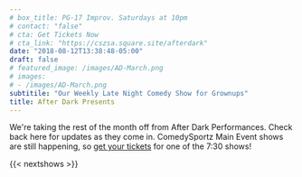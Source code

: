 ```yaml
---
# box_title: PG-17 Improv. Saturdays at 10pm
# contact: "false"
# cta: Get Tickets Now
# cta_link: "https://cszsa.square.site/afterdark"
date: "2018-08-12T13:38:48-05:00"
draft: false
# featured_image: /images/AD-March.png
# images:
# - /images/AD-March.png
subtitile: "Our Weekly Late Night Comedy Show for Grownups"
title: After Dark Presents
---
```


We're taking the rest of the month off from After Dark Performances. Check back here for updates as they come in. ComedySportz Main Event shows are still happening, so [get your tickets](/shows/) for one of the 7:30 shows!

{{< nextshows >}}

<!-- Join us every Saturday night for our **After Dark Presents** series. These shows will differ from ComedySportz in both content and style – no brown bag, so you may want to leave the kids at home, and we'll also see different styles: long form, musical improv, improvised game night, and many other styles. -->

<!-- <a id="tickets"></a>

| **Date** | **Show** | **Tickets** |
|----------|------|-----------------|
| **March 7**   |Improvised Game Night: Cards Against Improvisors   ||
| **March 14**   |The Blue Show w/ Bikini Atoll   |[Tickets $8](https://cszsa.square.site/product/the-blue-show-with-bikini-atoll/186?cs=true)|
| **March 21**   |Long Form Night   |[Tickets $8](https://cszsa.square.site/product/march-21-long-form-improv-night/187?cs=true)   |
| **March 28** |The Blue Show w/ Mentirosas  |[Tickets $8](https://cszsa.square.site/product/the-blue-show-with-mentirosas/188?cs=true)   | -->
